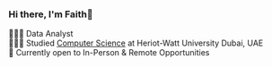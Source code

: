 ### Hi there, I'm Faith👋

👩🏻‍💻 Data Analyst </br>
👩🏻‍🎓 Studied [Computer Science](https://www.hw.ac.uk/dubai/study/undergraduate/computer-science) at Heriot-Watt University Dubai, UAE </br>
💭 Currently open to In-Person & Remote Opportunities
<!--
**faithm2020/faithm2020** is a ✨ _special_ ✨ repository because its `README.md` (this file) appears on your GitHub profile.

Here are some ideas to get you started:

- 🔭 I’m currently working on ...
- 🌱 I’m currently learning ...
- 👯 I’m looking to collaborate on ...
- 🤔 I’m looking for help with ...
- 💬 Ask me about ...
- 📫 How to reach me: ...
- 😄 Pronouns: ...
- ⚡ Fun fact: ...
-->
